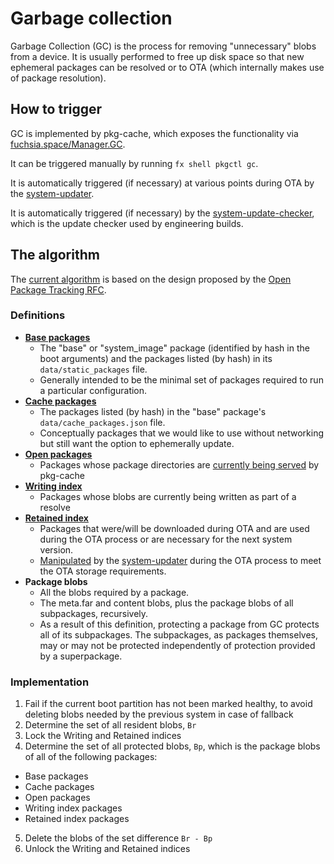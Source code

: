 # Garbage collection

Garbage Collection (GC) is the process for removing "unnecessary" blobs from a
device. It is usually performed to free up disk space so that new ephemeral
packages can be resolved or to OTA (which internally makes use of package
resolution).

## How to trigger

GC is implemented by pkg-cache, which exposes the functionality via [fuchsia.space/Manager.GC][src_gc_fidl].

It can be triggered manually by running `fx shell pkgctl gc`.

It is automatically triggered (if necessary) at various points during OTA by the
[system-updater][src_system_updater_gc].

It is automatically triggered (if necessary) by the [system-update-checker][src_system_update_checker_gc],
which is the update checker used by engineering builds.

## The algorithm

The [current algorithm][src_pkg_cache_implementation] is based on the design
proposed by the [Open Package Tracking RFC][rfc_0217].


### Definitions

* **[Base packages][src_base_packages]**
  * The "base" or "system_image" package (identified by hash in the boot
  arguments) and the packages listed (by hash) in its `data/static_packages`
  file.
  * Generally intended to be the minimal set of packages required to run a
  particular configuration.
* **[Cache packages][src_cache_packages]**
  * The packages listed (by hash) in the "base" package's
    `data/cache_packages.json` file.
  * Conceptually packages that we would like to use without networking but still want the
    option to ephemerally update.
* **[Open packages][src_root_dir_cache]**
  * Packages whose package directories are [currently being served][src_pkg_cache_open_packages]
    by pkg-cache
* **[Writing index][src_writing_index]**
  * Packages whose blobs are currently being written as part of a resolve
* **[Retained index][src_retained_index]**
  * Packages that were/will be downloaded during OTA and are used during the OTA
    process or are necessary for the next system version.
  * [Manipulated][src_retained_index_fidl] by the
    [system-updater][src_system_updater_retained] during the OTA process to meet
    the OTA storage requirements.
* **Package blobs**
  * All the blobs required by a package.
  * The meta.far and content blobs, plus the package blobs of all subpackages,
    recursively.
  * As a result of this definition, protecting a package from GC protects all of
    its subpackages. The subpackages, as packages themselves, may or may not be
    protected independently of protection provided by a superpackage.

### Implementation

1. Fail if the current boot partition has not been marked healthy, to avoid
   deleting blobs needed by the previous system in case of fallback
2. Determine the set of all resident blobs, `Br`
3. Lock the Writing and Retained indices
4. Determine the set of all protected blobs, `Bp`, which is the package blobs of
   all of the following packages:
  * Base packages
  * Cache packages
  * Open packages
  * Writing index packages
  * Retained index packages
5. Delete the blobs of the set difference `Br - Bp`
6. Unlock the Writing and Retained indices


[rfc_0217]: /docs/contribute/governance/rfcs/0217_open_package_tracking.md

[src_gc_fidl]: https://cs.opensource.google/fuchsia/fuchsia/+/main:sdk/fidl/fuchsia.space/space.fidl;l=18;drc=4eae0501e94a15718fea7e2410b55ef0e0fef979
[src_system_updater_gc]: https://cs.opensource.google/fuchsia/fuchsia/+/main:src/sys/pkg/bin/system-updater/src/update.rs;l=1254;drc=f183b2bad311eb09c2be4d72411ddfd8e8db6e63
[src_system_update_checker_gc]: https://cs.opensource.google/fuchsia/fuchsia/+/main:src/sys/pkg/bin/system-update-checker/src/check.rs;l=178;drc=f183b2bad311eb09c2be4d72411ddfd8e8db6e63
[src_pkg_cache_implementation]: https://cs.opensource.google/fuchsia/fuchsia/+/main:src/sys/pkg/bin/pkg-cache/src/gc_service.rs;l=52;drc=c33e19363ac233f6be9d8cb9df460fc0e30551ad
[src_base_packages]: https://cs.opensource.google/fuchsia/fuchsia/+/main:src/sys/pkg/bin/pkg-cache/src/base_packages.rs;l=36;drc=d7e51f5a7d6b09dcc24b684aa19ccda7eb6c0757
[src_cache_packages]: https://cs.opensource.google/fuchsia/fuchsia/+/main:src/sys/pkg/lib/system-image/src/cache_packages.rs;l=16;drc=156eb8041a38d097e146c99f54fcb06aaa3c7fe6
[src_retained_index]: https://cs.opensource.google/fuchsia/fuchsia/+/main:src/sys/pkg/bin/pkg-cache/src/index/retained.rs;l=14;drc=e3239bddfc70bc7076a1c54f97f2408a95a4b207
[src_retained_index_fidl]: https://cs.opensource.google/fuchsia/fuchsia/+/main:sdk/fidl/fuchsia.pkg/cache.fidl;l=292;drc=905c18c5ba0899a26963cb9dc5fcf1343068c0cc
[src_writing_index]: https://cs.opensource.google/fuchsia/fuchsia/+/main:src/sys/pkg/bin/pkg-cache/src/index/writing.rs;l=21;drc=fe32c41fc7cec966080646c47cb1f4ff1874452f
[src_system_updater_retained]: https://cs.opensource.google/fuchsia/fuchsia/+/main:src/sys/pkg/bin/system-updater/src/update.rs;l=1402;drc=f183b2bad311eb09c2be4d72411ddfd8e8db6e63
[src_root_dir_cache]: https://cs.opensource.google/fuchsia/fuchsia/+/main:src/sys/pkg/lib/package-directory/src/root_dir_cache.rs;l=45;drc=a507f17eb78a603033c068d1f7f0d4d05c28cf20
[src_pkg_cache_open_packages]: https://cs.opensource.google/fuchsia/fuchsia/+/main:src/sys/pkg/bin/pkg-cache/src/main.rs;l=187;drc=3adb26a7b1c4589755132a1fe3b918b6128bac6f
